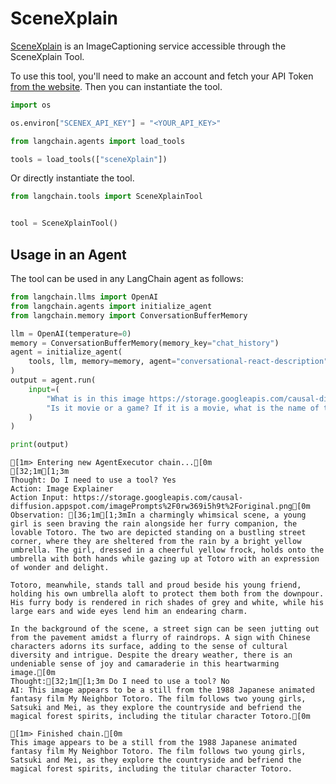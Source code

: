 # SceneXplain


[SceneXplain](https://scenex.jina.ai/) is an ImageCaptioning service accessible through the SceneXplain Tool.

To use this tool, you'll need to make an account and fetch your API Token [from the website](https://scenex.jina.ai/api). Then you can instantiate the tool.


```python
import os

os.environ["SCENEX_API_KEY"] = "<YOUR_API_KEY>"
```


```python
from langchain.agents import load_tools

tools = load_tools(["sceneXplain"])
```

Or directly instantiate the tool.


```python
from langchain.tools import SceneXplainTool


tool = SceneXplainTool()
```

## Usage in an Agent

The tool can be used in any LangChain agent as follows:


```python
from langchain.llms import OpenAI
from langchain.agents import initialize_agent
from langchain.memory import ConversationBufferMemory

llm = OpenAI(temperature=0)
memory = ConversationBufferMemory(memory_key="chat_history")
agent = initialize_agent(
    tools, llm, memory=memory, agent="conversational-react-description", verbose=True
)
output = agent.run(
    input=(
        "What is in this image https://storage.googleapis.com/causal-diffusion.appspot.com/imagePrompts%2F0rw369i5h9t%2Foriginal.png. "
        "Is it movie or a game? If it is a movie, what is the name of the movie?"
    )
)

print(output)
```

    
    
    [1m> Entering new AgentExecutor chain...[0m
    [32;1m[1;3m
    Thought: Do I need to use a tool? Yes
    Action: Image Explainer
    Action Input: https://storage.googleapis.com/causal-diffusion.appspot.com/imagePrompts%2F0rw369i5h9t%2Foriginal.png[0m
    Observation: [36;1m[1;3mIn a charmingly whimsical scene, a young girl is seen braving the rain alongside her furry companion, the lovable Totoro. The two are depicted standing on a bustling street corner, where they are sheltered from the rain by a bright yellow umbrella. The girl, dressed in a cheerful yellow frock, holds onto the umbrella with both hands while gazing up at Totoro with an expression of wonder and delight.
    
    Totoro, meanwhile, stands tall and proud beside his young friend, holding his own umbrella aloft to protect them both from the downpour. His furry body is rendered in rich shades of grey and white, while his large ears and wide eyes lend him an endearing charm.
    
    In the background of the scene, a street sign can be seen jutting out from the pavement amidst a flurry of raindrops. A sign with Chinese characters adorns its surface, adding to the sense of cultural diversity and intrigue. Despite the dreary weather, there is an undeniable sense of joy and camaraderie in this heartwarming image.[0m
    Thought:[32;1m[1;3m Do I need to use a tool? No
    AI: This image appears to be a still from the 1988 Japanese animated fantasy film My Neighbor Totoro. The film follows two young girls, Satsuki and Mei, as they explore the countryside and befriend the magical forest spirits, including the titular character Totoro.[0m
    
    [1m> Finished chain.[0m
    This image appears to be a still from the 1988 Japanese animated fantasy film My Neighbor Totoro. The film follows two young girls, Satsuki and Mei, as they explore the countryside and befriend the magical forest spirits, including the titular character Totoro.
    
